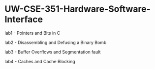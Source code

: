 # UW-CSE-351-Hardware-Software-Interface
lab1 - Pointers and Bits in C

lab2 - Disassembling and Defusing a Binary Bomb

lab3 - Buffer Overflows and Segmentation fault

lab4 - Caches and Cache Blocking

